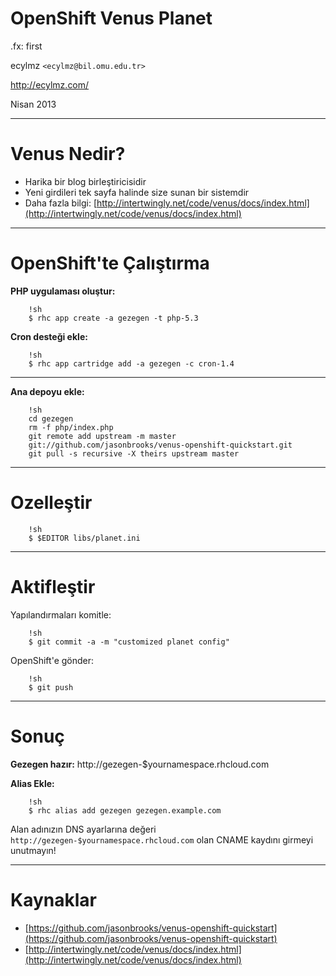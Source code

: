 #   OpenShift Venus Planet

.fx: first

ecylmz `<ecylmz@bil.omu.edu.tr>`

http://ecylmz.com/

Nisan 2013

---

#   Venus Nedir?

- Harika bir blog birleştiricisidir
- Yeni girdileri tek sayfa halinde size sunan bir sistemdir
- Daha fazla bilgi: [http://intertwingly.net/code/venus/docs/index.html](http://intertwingly.net/code/venus/docs/index.html)

---

#   OpenShift'te Çalıştırma

**PHP uygulaması oluştur:**

        !sh
        $ rhc app create -a gezegen -t php-5.3

**Cron desteği ekle:**

        !sh
        $ rhc app cartridge add -a gezegen -c cron-1.4

---

**Ana depoyu ekle:**

        !sh
        cd gezegen
        rm -f php/index.php
        git remote add upstream -m master
        git://github.com/jasonbrooks/venus-openshift-quickstart.git
        git pull -s recursive -X theirs upstream master

---

#   Ozelleştir

        !sh
        $ $EDITOR libs/planet.ini

---

#   Aktifleştir

Yapılandırmaları komitle:

        !sh
        $ git commit -a -m "customized planet config"

OpenShift'e gönder:

        !sh
        $ git push

---

#   Sonuç

**Gezegen hazır:** http://gezegen-$yournamespace.rhcloud.com

**Alias Ekle:**

        !sh
        $ rhc alias add gezegen gezegen.example.com

Alan adınızın DNS ayarlarına değeri `http://gezegen-$yournamespace.rhcloud.com`
  olan CNAME kaydını girmeyi unutmayın!

---

#   Kaynaklar

-   [https://github.com/jasonbrooks/venus-openshift-quickstart](https://github.com/jasonbrooks/venus-openshift-quickstart)
-   [http://intertwingly.net/code/venus/docs/index.html](http://intertwingly.net/code/venus/docs/index.html)

